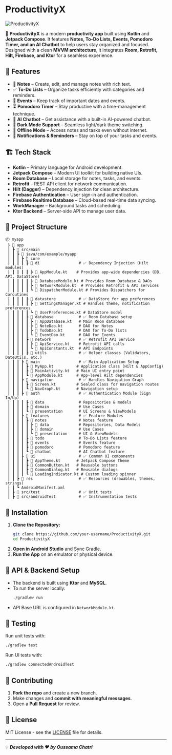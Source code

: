 # ProductivityX

![ProductivityX](https://your-project-banner-url.com)

🚀 **ProductivityX** is a modern **productivity app** built using **Kotlin** and **Jetpack Compose**. It features **Notes, To-Do Lists, Events, Pomodoro Timer, and an AI Chatbot** to help users stay organized and focused. Designed with a clean **MVVM architecture**, it integrates **Room, Retrofit, Hilt, Firebase, and Ktor** for a seamless experience.

## 📌 Features
- 📝 **Notes** – Create, edit, and manage notes with rich text.
- ✅ **To-Do Lists** – Organize tasks efficiently with categories and reminders.
- 📅 **Events** – Keep track of important dates and events.
- ⏳ **Pomodoro Timer** – Stay productive with a time-management technique.
- 🤖 **AI Chatbot** – Get assistance with a built-in AI-powered chatbot.
- 🌙 **Dark Mode Support** – Seamless light/dark theme switching.
- 📶 **Offline Mode** – Access notes and tasks even without internet.
- 🔔 **Notifications & Reminders** – Stay on top of your tasks and events.

## 🏗️ Tech Stack
- **Kotlin** – Primary language for Android development.
- **Jetpack Compose** – Modern UI toolkit for building native UIs.
- **Room Database** – Local storage for notes, tasks, and events.
- **Retrofit** – REST API client for network communication.
- **Hilt (Dagger)** – Dependency injection for clean architecture.
- **Firebase Authentication** – User sign-in and authentication.
- **Firebase Realtime Database** – Cloud-based real-time data syncing.
- **WorkManager** – Background tasks and scheduling.
- **Ktor Backend** – Server-side API to manage user data.

## 📂 Project Structure
```
📦 myapp
 ┣ 📂 app
 ┃ ┣ 📂 src/main
 ┃ ┃ ┣ 📂 java/com/example/myapp
 ┃ ┃ ┃ ┣ 📂 core                   
 ┃ ┃ ┃ ┃ ┣ 📂 di                 # ✅ Dependency Injection (Hilt modules)
 ┃ ┃ ┃ ┃ ┃ ┣ 📜 AppModule.kt    # Provides app-wide dependencies (DB, API, DataStore)
 ┃ ┃ ┃ ┃ ┃ ┣ 📜 DatabaseModule.kt # Provides Room Database & DAOs
 ┃ ┃ ┃ ┃ ┃ ┣ 📜 NetworkModule.kt  # Provides Retrofit & API services
 ┃ ┃ ┃ ┃ ┃ ┗ 📜 DispatcherModule.kt # Provides Dispatchers for Coroutines
 ┃ ┃ ┃ ┃ ┣ 📂 datastore          # ✅ DataStore for app preferences
 ┃ ┃ ┃ ┃ ┃ ┣ 📜 SettingsManager.kt # Handles theme, notification preferences
 ┃ ┃ ┃ ┃ ┃ ┗ 📜 UserPreferences.kt # DataStore model
 ┃ ┃ ┃ ┃ ┣ 📂 database           # ✅ Room Database setup
 ┃ ┃ ┃ ┃ ┃ ┣ 📜 AppDatabase.kt   # Main Room database
 ┃ ┃ ┃ ┃ ┃ ┣ 📜 NoteDao.kt       # DAO for Notes
 ┃ ┃ ┃ ┃ ┃ ┣ 📜 TodoDao.kt       # DAO for To-Do lists
 ┃ ┃ ┃ ┃ ┃ ┗ 📜 EventDao.kt      # DAO for Events
 ┃ ┃ ┃ ┃ ┣ 📂 network            # ✅ Retrofit API Service
 ┃ ┃ ┃ ┃ ┃ ┣ 📜 ApiService.kt    # Retrofit API calls
 ┃ ┃ ┃ ┃ ┃ ┗ 📜 ApiConstants.kt  # API Endpoints
 ┃ ┃ ┃ ┃ ┣ 📂 utils              # ✅ Helper classes (Validators, DateUtils, etc.)
 ┃ ┃ ┃ ┣ 📂 main                 # ✅ Main Application Setup
 ┃ ┃ ┃ ┃ ┣ 📜 MyApp.kt          # Application class (Hilt & AppConfig)
 ┃ ┃ ┃ ┃ ┣ 📜 MainActivity.kt   # Main UI entry point
 ┃ ┃ ┃ ┃ ┗ 📜 AppModule.kt      # App-level Hilt dependencies
 ┃ ┃ ┃ ┣ 📂 navigation           # ✅ Handles Navigation Graph
 ┃ ┃ ┃ ┃ ┣ 📜 Screen.kt         # Sealed class for navigation routes
 ┃ ┃ ┃ ┃ ┗ 📜 NavGraph.kt       # Navigation setup
 ┃ ┃ ┃ ┣ 📂 auth                 # ✅ Authentication Module (Sign In/Up)
 ┃ ┃ ┃ ┃ ┣ 📂 data               # Repositories & models
 ┃ ┃ ┃ ┃ ┣ 📂 domain             # Use Cases
 ┃ ┃ ┃ ┃ ┗ 📂 presentation       # UI Screens & ViewModels
 ┃ ┃ ┃ ┣ 📂 features             # ✅ Feature Modules
 ┃ ┃ ┃ ┃ ┣ 📂 notes              # Notes feature
 ┃ ┃ ┃ ┃ ┃ ┣ 📂 data             # Repositories, Data Models
 ┃ ┃ ┃ ┃ ┃ ┣ 📂 domain           # Use Cases
 ┃ ┃ ┃ ┃ ┃ ┗ 📂 presentation     # UI & ViewModels
 ┃ ┃ ┃ ┃ ┣ 📂 todo               # To-Do Lists feature
 ┃ ┃ ┃ ┃ ┣ 📂 events             # Events feature
 ┃ ┃ ┃ ┃ ┣ 📂 pomodoro           # Pomodoro feature
 ┃ ┃ ┃ ┃ ┗ 📂 chatbot            # AI Chatbot feature
 ┃ ┃ ┃ ┣ 📂 ui                   # ✅ Common UI components
 ┃ ┃ ┃ ┃ ┣ 📜 AppTheme.kt       # Jetpack Compose Theme
 ┃ ┃ ┃ ┃ ┣ 📜 CommonButton.kt   # Reusable buttons
 ┃ ┃ ┃ ┃ ┣ 📜 CommonDialog.kt   # Reusable dialogs
 ┃ ┃ ┃ ┃ ┗ 📜 LoadingIndicator.kt # Custom loading spinner
 ┃ ┃ ┣ 📂 res                    # ✅ Resources (drawables, themes, strings)
 ┃ ┃ ┗ AndroidManifest.xml
 ┃ ┣ 📂 src/test                 # ✅ Unit tests
 ┃ ┣ 📂 src/androidTest          # ✅ Instrumentation tests

```

## 🔧 Installation
1. **Clone the Repository:**
   ```sh
   git clone https://github.com/your-username/ProductivityX.git
   cd ProductivityX
   ```
2. **Open in Android Studio** and Sync Gradle.
3. **Run the App** on an emulator or physical device.

## 🚀 API & Backend Setup
- The backend is built using **Ktor** and **MySQL**.
- To run the server locally:
  ```sh
  ./gradlew run
  ```
- API Base URL is configured in `NetworkModule.kt`.

## 🧪 Testing
Run unit tests with:
```sh
./gradlew test
```
Run UI tests with:
```sh
./gradlew connectedAndroidTest
```

## 🤝 Contributing
1. **Fork the repo** and create a new branch.
2. Make changes and **commit with meaningful messages**.
3. Open a **Pull Request** for review.

## 📜 License
MIT License - see the [LICENSE](LICENSE) file for details.

---

💡 ***Developed with ❤️ by Oussama Chatri***

